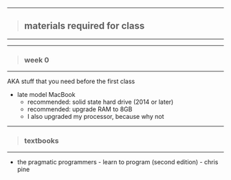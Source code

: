 - - -
> ## materials required for class ##
- - -

- - -
> ### week 0 ###
- - -

AKA stuff that you need before the first class

* late model MacBook
   * recommended: solid state hard drive (2014 or later)
   * recommended: upgrade RAM to 8GB
   * I also upgraded my processor, because why not

- - -
> ### textbooks ###
- - -

* the pragmatic programmers - learn to program (second edition) - chris pine

